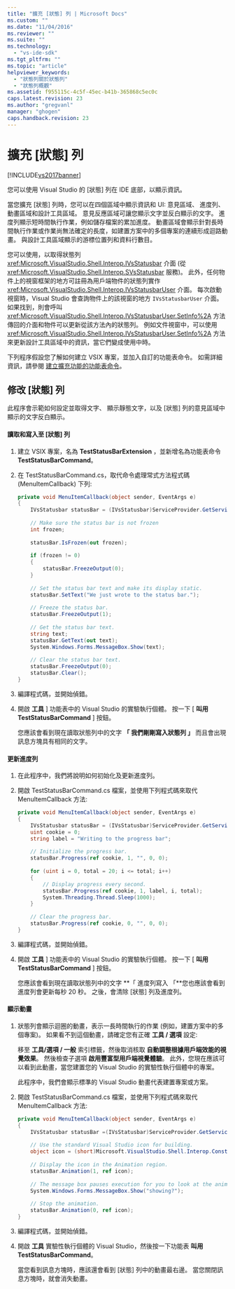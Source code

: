 ```yaml
---
title: "擴充 [狀態] 列 | Microsoft Docs"
ms.custom: ""
ms.date: "11/04/2016"
ms.reviewer: ""
ms.suite: ""
ms.technology: 
  - "vs-ide-sdk"
ms.tgt_pltfrm: ""
ms.topic: "article"
helpviewer_keywords: 
  - "狀態列關於狀態列"
  - "狀態列概觀"
ms.assetid: f955115c-4c5f-45ec-b41b-365868c5ec0c
caps.latest.revision: 23
ms.author: "gregvanl"
manager: "ghogen"
caps.handback.revision: 23
---
```

# 擴充 [狀態] 列
[!INCLUDE[vs2017banner](../code-quality/includes/vs2017banner.md)]

您可以使用 Visual Studio 的 \[狀態\] 列在 IDE 底部，以顯示資訊。  
  
 當您擴充 \[狀態\] 列時，您可以在四個區域中顯示資訊和 UI: 意見區域、 進度列、 動畫區域和設計工具區域。 意見反應區域可讓您顯示文字並反白顯示的文字。 進度列顯示短時間執行作業，例如儲存檔案的累加進度。 動畫區域會顯示針對長時間執行作業或作業尚無法確定的長度，如建置方案中的多個專案的連續形成迴路動畫。 與設計工具區域顯示的游標位置列和資料行數目。  
  
 您可以使用，以取得狀態列 <xref:Microsoft.VisualStudio.Shell.Interop.IVsStatusbar> 介面 \(從 <xref:Microsoft.VisualStudio.Shell.Interop.SVsStatusbar> 服務\)。 此外，任何物件上的視窗框架的地方可註冊為用戶端物件的狀態列實作 <xref:Microsoft.VisualStudio.Shell.Interop.IVsStatusbarUser> 介面。 每次啟動視窗時，Visual Studio 會查詢物件上的該視窗的地方 `IVsStatusbarUser` 介面。 如果找到，則會呼叫 <xref:Microsoft.VisualStudio.Shell.Interop.IVsStatusbarUser.SetInfo%2A> 方法傳回的介面和物件可以更新從該方法內的狀態列。 例如文件視窗中，可以使用 <xref:Microsoft.VisualStudio.Shell.Interop.IVsStatusbarUser.SetInfo%2A> 方法來更新設計工具區域中的資訊，當它們變成使用中時。  
  
 下列程序假設您了解如何建立 VSIX 專案，並加入自訂的功能表命令。 如需詳細資訊，請參閱 [建立擴充功能的功能表命令](../extensibility/creating-an-extension-with-a-menu-command.md)。  
  
## 修改 \[狀態\] 列  
 此程序會示範如何設定並取得文字、 顯示靜態文字，以及 \[狀態\] 列的意見區域中顯示的文字反白顯示。  
  
#### 讀取和寫入至 \[狀態\] 列  
  
1.  建立 VSIX 專案，名為 **TestStatusBarExtension** ，並新增名為功能表命令 **TestStatusBarCommand**。  
  
2.  在 TestStatusBarCommand.cs，取代命令處理常式方法程式碼 \(MenuItemCallback\) 下列:  
  
    ```c#  
    private void MenuItemCallback(object sender, EventArgs e)  
    {  
        IVsStatusbar statusBar = (IVsStatusbar)ServiceProvider.GetService(typeof(SVsStatusbar));  
  
        // Make sure the status bar is not frozen  
        int frozen;  
  
        statusBar.IsFrozen(out frozen);  
  
        if (frozen != 0)   
        {  
            statusBar.FreezeOutput(0);  
        }  
  
        // Set the status bar text and make its display static.  
        statusBar.SetText("We just wrote to the status bar.");  
  
        // Freeze the status bar.  
        statusBar.FreezeOutput(1);  
  
        // Get the status bar text.   
        string text;  
        statusBar.GetText(out text);  
        System.Windows.Forms.MessageBox.Show(text);  
  
        // Clear the status bar text.  
        statusBar.FreezeOutput(0);  
        statusBar.Clear();  
    }  
    ```  
  
3.  編譯程式碼，並開始偵錯。  
  
4.  開啟 **工具** \] 功能表中的 Visual Studio 的實驗執行個體。 按一下 \[ **叫用 TestStatusBarCommand** \] 按鈕。  
  
     您應該會看到現在讀取狀態列中的文字 **「 我們剛剛寫入狀態列 」** 而且會出現訊息方塊具有相同的文字。  
  
#### 更新進度列  
  
1.  在此程序中，我們將說明如何初始化及更新進度列。  
  
2.  開啟 TestStatusBarCommand.cs 檔案，並使用下列程式碼來取代 MenuItemCallback 方法:  
  
    ```c#  
    private void MenuItemCallback(object sender, EventArgs e)  
    {  
        IVsStatusbar statusBar = (IVsStatusbar)ServiceProvider.GetService(typeof(SVsStatusbar));  
        uint cookie = 0;  
        string label = "Writing to the progress bar";  
  
        // Initialize the progress bar.  
        statusBar.Progress(ref cookie, 1, "", 0, 0);  
  
        for (uint i = 0, total = 20; i <= total; i++)  
        {  
            // Display progress every second.  
            statusBar.Progress(ref cookie, 1, label, i, total);  
            System.Threading.Thread.Sleep(1000);  
        }  
  
        // Clear the progress bar.  
        statusBar.Progress(ref cookie, 0, "", 0, 0);  
    }  
    ```  
  
3.  編譯程式碼，並開始偵錯。  
  
4.  開啟 **工具** \] 功能表中的 Visual Studio 的實驗執行個體。 按一下 \[ **叫用 TestStatusBarCommand** \] 按鈕。  
  
     您應該會看到現在讀取狀態列中的文字 **「 進度列寫入 「**您也應該會看到進度列會更新每秒 20 秒。 之後，會清除 \[狀態\] 列及進度列。  
  
#### 顯示動畫  
  
1.  狀態列會顯示迴圈的動畫，表示一長時間執行的作業 \(例如，建置方案中的多個專案\)。 如果看不到這個動畫，請確定您有正確 **工具 \/ 選項** 設定:  
  
     移至 **工具\/選項 \/ 一般** 索引標籤，然後取消核取 **自動調整根據用戶端效能的視覺效果**。 然後檢查子選項 **啟用豐富型用戶端視覺體驗**。 此外，您現在應該可以看到此動畫，當您建置您的 Visual Studio 的實驗性執行個體中的專案。  
  
     此程序中，我們會顯示標準的 Visual Studio 動畫代表建置專案或方案。  
  
2.  開啟 TestStatusBarCommand.cs 檔案，並使用下列程式碼來取代 MenuItemCallback 方法:  
  
    ```c#  
    private void MenuItemCallback(object sender, EventArgs e)  
    {  
        IVsStatusbar statusBar =(IVsStatusbar)ServiceProvider.GetService(typeof(SVsStatusbar));  
  
        // Use the standard Visual Studio icon for building.  
        object icon = (short)Microsoft.VisualStudio.Shell.Interop.Constants.SBAI_Build;  
  
        // Display the icon in the Animation region.  
        statusBar.Animation(1, ref icon);  
  
        // The message box pauses execution for you to look at the animation.  
        System.Windows.Forms.MessageBox.Show("showing?");  
  
        // Stop the animation.   
        statusBar.Animation(0, ref icon);  
    }  
    ```  
  
3.  編譯程式碼，並開始偵錯。  
  
4.  開啟 **工具** 實驗性執行個體的 Visual Studio，然後按一下功能表 **叫用 TestStatusBarCommand**。  
  
     當您看到訊息方塊時，應該還會看到 \[狀態\] 列中的動畫最右邊。 當您關閉訊息方塊時，就會消失動畫。